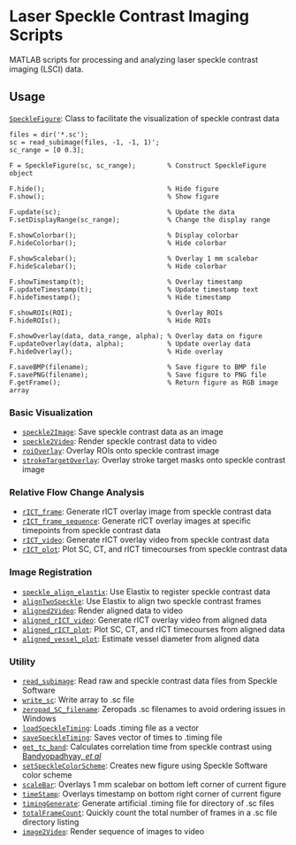 # Laser Speckle Contrast Imaging Scripts
MATLAB scripts for processing and analyzing laser speckle contrast imaging (LSCI) data.

## Usage

[`SpeckleFigure`](SpeckleFigure.m): Class to facilitate the visualization of speckle contrast data

```
files = dir('*.sc');
sc = read_subimage(files, -1, -1, 1)';
sc_range = [0 0.3];

F = SpeckleFigure(sc, sc_range);        % Construct SpeckleFigure object

F.hide();                               % Hide figure
F.show();                               % Show figure

F.update(sc);                           % Update the data
F.setDisplayRange(sc_range);            % Change the display range

F.showColorbar();                       % Display colorbar
F.hideColorbar();                       % Hide colorbar

F.showScalebar();                       % Overlay 1 mm scalebar
F.hideScalebar();                       % Hide colorbar

F.showTimestamp(t);                     % Overlay timestamp
F.updateTimestamp(t);                   % Update timestamp text
F.hideTimestamp();                      % Hide timestamp

F.showROIs(ROI);                        % Overlay ROIs
F.hideROIs();                           % Hide ROIs

F.showOverlay(data, data_range, alpha); % Overlay data on figure
F.updateOverlay(data, alpha);           % Update overlay data
F.hideOverlay();                        % Hide overlay

F.saveBMP(filename);                    % Save figure to BMP file
F.savePNG(filename);                    % Save figure to PNG file
F.getFrame();                           % Return figure as RGB image array
```


### Basic Visualization

* [`speckle2Image`](speckle2Image.m): Save speckle contrast data as an image
* [`speckle2Video`](speckle2Video.m): Render speckle contrast data to video
* [`roiOverlay`](roiOverlay.m): Overlay ROIs onto speckle contrast image
* [`strokeTargetOverlay`](strokeTargetOverlay.m): Overlay stroke target masks onto speckle contrast image

### Relative Flow Change Analysis

* [`rICT_frame`](rICT_frame.m): Generate rICT overlay image from speckle contrast data
* [`rICT_frame_sequence`](rICT_frame_sequence.m): Generate rICT overlay images at specific timepoints from speckle contrast data
* [`rICT_video`](rICT_video.m): Generate rICT overlay video from speckle contrast data
* [`rICT_plot`](rICT_plot.m): Plot SC, CT, and rICT timecourses from speckle contrast data

### Image Registration

* [`speckle_align_elastix`](speckle_align_elastix.m): Use Elastix to register speckle contrast data
* [`alignTwoSpeckle`](alignTwoSpeckle.m): Use Elastix to align two speckle contrast frames
* [`aligned2Video`](aligned2Video.m): Render aligned data to video
* [`aligned_rICT_video`](aligned_rICT_video.m): Generate rICT overlay video from aligned data
* [`aligned_rICT_plot`](aligned_rICT_plot.m): Plot SC, CT, and rICT timecourses from aligned data
* [`aligned_vessel_plot`](aligned_vessel_plot.m): Estimate vessel diameter from aligned data

### Utility

* [`read_subimage`](read_subimage.m): Read raw and speckle contrast data files from Speckle Software
* [`write_sc`](write_sc.m): Write array to .sc file
* [`zeropad_SC_filename`](zeropad_SC_filename.m): Zeropads .sc filenames to avoid ordering issues in Windows
* [`loadSpeckleTiming`](loadSpeckleTiming.m): Loads .timing file as a vector
* [`saveSpeckleTiming`](saveSpeckleTiming.m): Saves vector of times to .timing file
* [`get_tc_band`](get_tc_band.m): Calculates correlation time from speckle contrast using [Bandyopadhyay, _et al_](https://doi.org/10.1063/1.2037987)
* [`setSpeckleColorScheme`](setSpeckleColorScheme.m): Creates new figure using Speckle Software color scheme
* [`scaleBar`](scaleBar.m): Overlays 1 mm scalebar on bottom left corner of current figure
* [`timeStamp`](timeStamp.m): Overlays timestamp on bottom right corner of current figure
* [`timingGenerate`](timingGenerate.m): Generate artificial .timing file for directory of .sc files
* [`totalFrameCount`](totalFrameCount.m): Quickly count the total number of frames in a .sc file directory listing
* [`image2Video`](image2Video.m): Render sequence of images to video


